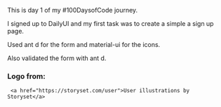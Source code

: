 This is day 1 of my #100DaysofCode journey.

I signed up to DailyUI and my first task was to create a simple a sign up page.

Used ant d for the form and material-ui for the icons.

Also validated the form with ant d.


### Logo from:
     <a href="https://storyset.com/user">User illustrations by Storyset</a>